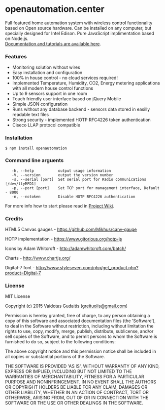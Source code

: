 # openautomation.center

Full featured home automation system with wireless control functionality based on Open source hardware. Can be installed on any computer, but specially designed for Intel Edison. Pure JavaScript implimentation based on Node.js.   
[Documentation and tutorials are available here](http://openautomation.center).

### Features 
* Monitoring solution without wires 
* Easy installation and configuration
* 100% in house control - no cloud services required!
* Implemented Temperature, Humidity, CO2, Energy metering applications with all modern house control functions
* Up to 9 sensors support in one room
* Touch friendly user interface based on jQuery Mobile
* Simple JSON configuration
* Runs without any database backend - sensors data stored in easilly readable text files
* Strong security - implemented HOTP RFC4226 token authentication
* Ciseco LLAP protocol compatible


### Installation

    $ npm install openautomation



### Command line arguents
```
   -h, --help           output usage information
   -V, --version        output the version number
   -s, --serial [port]  Set serial port for Radio communications [/dev/ttyMFD1]
   -p, --port [port]    Set TCP port for management interface, Default - 8000
   -n, --notoken        Disable HOTP RFC4226 authentication
```

For more info how to start please read in [Project Wiki](https://github.com/oxyo/OpenAutomation/wiki/).  
  
  
  
  
 
  
  

### Credits

HTML5 Canvas gauges - https://github.com/Mikhus/canv-gauge

HOTP implementation - https://www.gitorious.org/hotp-js

Icons by Adam Whitcroft - http://adamwhitcroft.com/batch/

Charts - http://www.chartjs.org/

Digital-7 font - http://www.styleseven.com/php/get_product.php?product=Digital-7




  
  
### License

MIT License

Copyright (c) 2015 Vaidotas Gudaitis (greituolis@gmail.com)

Permission is hereby granted, free of charge, to any person obtaining
a copy of this software and associated documentation files (the
'Software'), to deal in the Software without restriction, including
without limitation the rights to use, copy, modify, merge, publish,
distribute, sublicense, and/or sell copies of the Software, and to
permit persons to whom the Software is furnished to do so, subject to
the following conditions:

The above copyright notice and this permission notice shall be
included in all copies or substantial portions of the Software.

THE SOFTWARE IS PROVIDED 'AS IS', WITHOUT WARRANTY OF ANY KIND,
EXPRESS OR IMPLIED, INCLUDING BUT NOT LIMITED TO THE WARRANTIES OF
MERCHANTABILITY, FITNESS FOR A PARTICULAR PURPOSE AND NONINFRINGEMENT.
IN NO EVENT SHALL THE AUTHORS OR COPYRIGHT HOLDERS BE LIABLE FOR ANY
CLAIM, DAMAGES OR OTHER LIABILITY, WHETHER IN AN ACTION OF CONTRACT,
TORT OR OTHERWISE, ARISING FROM, OUT OF OR IN CONNECTION WITH THE
SOFTWARE OR THE USE OR OTHER DEALINGS IN THE SOFTWARE.
